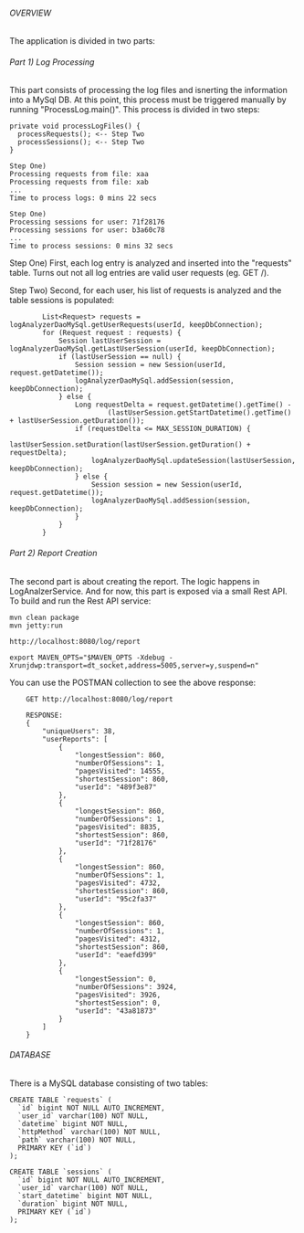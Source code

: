 
###### OVERVIEW

The application is divided in two parts:

###### Part 1) Log Processing

This part consists of processing the log files and isnerting the information into a MySql DB. At this point, 
this process must be triggered manually by running "ProcessLog.main()". This process is divided in two steps:
                                                                        
    private void processLogFiles() {
      processRequests(); <-- Step Two
      processSessions(); <-- Step Two
    }
    
    Step One)
    Processing requests from file: xaa
    Processing requests from file: xab
    ...
    Time to process logs: 0 mins 22 secs

    Step One)
    Processing sessions for user: 71f28176
    Processing sessions for user: b3a60c78
    ...
    Time to process sessions: 0 mins 32 secs

            
Step One) First, each log entry is analyzed and inserted into the "requests" table. Turns out not all log entries are 
valid user requests (eg. GET /).

Step Two) Second, for each user, his list of requests is analyzed and the table sessions is populated:

            List<Request> requests = logAnalyzerDaoMySql.getUserRequests(userId, keepDbConnection);
            for (Request request : requests) {
                Session lastUserSession = logAnalyzerDaoMySql.getLastUserSession(userId, keepDbConnection);
                if (lastUserSession == null) {
                    Session session = new Session(userId, request.getDatetime());
                    logAnalyzerDaoMySql.addSession(session, keepDbConnection);
                } else {
                    Long requestDelta = request.getDatetime().getTime() -
                            (lastUserSession.getStartDatetime().getTime() + lastUserSession.getDuration());
                    if (requestDelta <= MAX_SESSION_DURATION) {
                        lastUserSession.setDuration(lastUserSession.getDuration() + requestDelta);
                        logAnalyzerDaoMySql.updateSession(lastUserSession, keepDbConnection);
                    } else {
                        Session session = new Session(userId, request.getDatetime());
                        logAnalyzerDaoMySql.addSession(session, keepDbConnection);
                    }
                }
            }

###### Part 2) Report Creation

The second part is about creating the report. The logic happens in LogAnalzerService. And for now, this 
part is exposed via a small Rest API. To build and run the Rest API service:

    mvn clean package
    mvn jetty:run

    http://localhost:8080/log/report

    export MAVEN_OPTS="$MAVEN_OPTS -Xdebug -Xrunjdwp:transport=dt_socket,address=5005,server=y,suspend=n"

You can use the POSTMAN collection to see the above response:

        GET http://localhost:8080/log/report

        RESPONSE:
        {
            "uniqueUsers": 38,
            "userReports": [
                {
                    "longestSession": 860,
                    "numberOfSessions": 1,
                    "pagesVisited": 14555,
                    "shortestSession": 860,
                    "userId": "489f3e87"
                },
                {
                    "longestSession": 860,
                    "numberOfSessions": 1,
                    "pagesVisited": 8835,
                    "shortestSession": 860,
                    "userId": "71f28176"
                },
                {
                    "longestSession": 860,
                    "numberOfSessions": 1,
                    "pagesVisited": 4732,
                    "shortestSession": 860,
                    "userId": "95c2fa37"
                },
                {
                    "longestSession": 860,
                    "numberOfSessions": 1,
                    "pagesVisited": 4312,
                    "shortestSession": 860,
                    "userId": "eaefd399"
                },
                {
                    "longestSession": 0,
                    "numberOfSessions": 3924,
                    "pagesVisited": 3926,
                    "shortestSession": 0,
                    "userId": "43a81873"
                }
            ]
        }
        
###### DATABASE

There is a MySQL database consisting of two tables:

    CREATE TABLE `requests` (
      `id` bigint NOT NULL AUTO_INCREMENT,
      `user_id` varchar(100) NOT NULL,
      `datetime` bigint NOT NULL,
      `httpMethod` varchar(100) NOT NULL,
      `path` varchar(100) NOT NULL,
      PRIMARY KEY (`id`)
    );
    
    CREATE TABLE `sessions` (
      `id` bigint NOT NULL AUTO_INCREMENT,
      `user_id` varchar(100) NOT NULL,
      `start_datetime` bigint NOT NULL,
      `duration` bigint NOT NULL,
      PRIMARY KEY (`id`)
    );